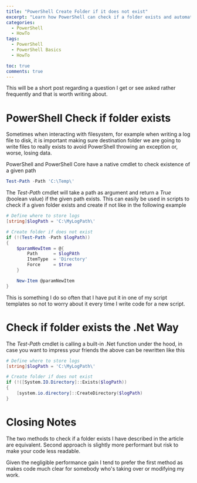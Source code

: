 ```yaml
---
title: "PowerShell Create Folder if it does not exist"
excerpt: "Learn how PowerShell can check if a folder exists and automatically create it if not."
categories:
  - PowerShell
  - HowTo
tags:
  - PowerShell
  - PowerShell Basics
  - HowTo

toc: true
comments: true
---
```


This will be a short post regarding a question I get or see asked rather frequently and that is worth writing about.

# PowerShell Check if folder exists

Sometimes when interacting with filesystem, for example when writing a log file to disk, it is important making sure destination folder we are going to write files to really exists to avoid PowerShell throwing an exception or, worse, losing data.

PowerShell and PowerShell Core have a native cmdlet to check existence of a given path

```powershell
Test-Path -Path 'C:\Temp\'
```

The *Test-Path* cmdlet will take a path as argument and return a *True* (boolean value) if the given path exists. This can easily be used in scripts to check if a given folder exists and create if not like in the following example

```powershell
# Define where to store logs
[string]$logPath = 'C:\MyLogPath\'

# Create folder if does not exist
if (!(Test-Path -Path $logPath)) 
{
    $paramNewItem = @{
        Path      = $logPAth
        ItemType  = 'Directory'
        Force     = $true
    }

    New-Item @paramNewItem
}
```

This is something I do so often that I have put it in one of my script templates so not to worry about it every time I write code for a new script.

# Check if folder exists the .Net Way

The *Test-Path* cmdlet is calling a built-in .Net function under the hood, in case you want to impress your friends the above can be rewritten like this

```powershell
# Define where to store logs
[string]$logPath = 'C:\MyLogPath\'

# Create folder if does not exist
if (!([System.IO.Directory]::Exists($logPath))
{
    [system.io.directory]::CreateDirectory($logPath)
}
```

# Closing Notes

The two methods to check if a folder exists I have described in the article are equivalent. Second approach is slightly more performant but risk to make your code less readable.

Given the negligible performance gain I tend to prefer the first method as makes code much clear for somebody who's taking over or modifying my work.
